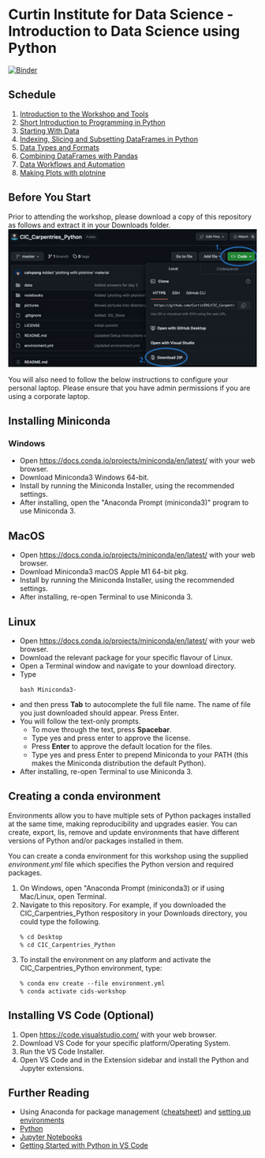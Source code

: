 # Curtin Institute for Data Science - Introduction to Data Science using Python

[![Binder](https://mybinder.org/badge.svg)](https://mybinder.org/v2/gh/CurtinIC/CIC_Carpentries_Python/master)


## Schedule

1. [Introduction to the Workshop and Tools](https://docs.google.com/presentation/d/1fLcE69MHGyxIe7hQbCRfwvFBdZb83kb4wilbCrWWq0w/edit?usp=sharing)
2. [Short Introduction to Programming in Python](https://datacarpentry.org/python-ecology-lesson/01-short-introduction-to-Python.html)
3. [Starting With Data](https://datacarpentry.org/python-ecology-lesson/02-starting-with-data.html)
4. [Indexing, Slicing and Subsetting DataFrames in Python](https://datacarpentry.org/python-ecology-lesson/03-index-slice-subset.html)
5. [Data Types and Formats](https://datacarpentry.org/python-ecology-lesson/04-data-types-and-format.html)
6. [Combining DataFrames with Pandas](https://datacarpentry.org/python-ecology-lesson/05-merging-data.html)
7. [Data Workflows and Automation](https://datacarpentry.org/python-ecology-lesson/06-loops-and-functions.html)
8. [Making Plots with plotnine](https://datacarpentry.org/python-ecology-lesson/07-visualization-ggplot-python.html)

## Before You Start
Prior to attending the workshop, please download a copy of this repository as follows and extract it in your Downloads folder. 
![Download Instructions](./pictures/repo_instructions.png)

You will also need to follow the below instructions to configure your personal laptop. Please ensure that you have admin permissions if you are using a corporate laptop.

## Installing Miniconda

### Windows
- Open https://docs.conda.io/projects/miniconda/en/latest/ with your web browser.
- Download Miniconda3 Windows 64-bit.
- Install by running the Miniconda Installer, using the recommended settings.
- After installing, open the "Anaconda Prompt (miniconda3)" program to use Miniconda 3.

## MacOS
- Open https://docs.conda.io/projects/miniconda/en/latest/ with your web browser.
- Download Miniconda3 macOS Apple M1 64-bit pkg.
- Install by running the Miniconda Installer, using the recommended settings.
- After installing, re-open Terminal to use Miniconda 3.

## Linux
- Open https://docs.conda.io/projects/miniconda/en/latest/ with your web browser.
- Download the relevant package for your specific flavour of Linux.
- Open a Terminal window and navigate to your download directory.
- Type
  ```
  bash Miniconda3-
  ```
- and then press **Tab** to autocomplete the full file name. The name of file you just downloaded should appear. Press Enter. 
- You will follow the text-only prompts. 
  - To move through the text, press **Spacebar**. 
  - Type yes and press enter to approve the license. 
  - Press **Enter** to approve the default location for the files. 
  - Type yes and press Enter to prepend Miniconda to your PATH (this makes the Miniconda distribution the default Python).
- After installing, re-open Terminal to use Miniconda 3.

## Creating a conda environment

Environments allow you to have multiple sets of Python packages installed at the same time, making reproducibility and upgrades easier. You can create, export, lis, remove and update environments that have different versions of Python and/or packages installed in them.

You can create a conda environment for this workshop using the supplied *environment.yml* file which specifies the Python version and required packages. 

1. On Windows, open "Anaconda Prompt (miniconda3) or if using Mac/Linux, open Terminal.
2. Navigate to this repository. For example, if you downloaded the CIC_Carpentries_Python respository in your Downloads directory, you could type the following.
    ```
    % cd Desktop
    % cd CIC_Carpentries_Python
    ```
3. To install the environment on any platform and activate the CIC_Carpentries_Python environment, type:
    ```
    % conda env create --file environment.yml
    % conda activate cids-workshop
    ```
  
## Installing VS Code (Optional)
1. Open https://code.visualstudio.com/ with your web browser.
2. Download VS Code for your specific platform/Operating System.
3. Run the VS Code Installer.
4. Open VS Code and in the Extension sidebar and install the Python and Jupyter extensions.

## Further Reading

- Using Anaconda for package management ([cheatsheet](https://docs.conda.io/projects/conda/en/latest/_downloads/843d9e0198f2a193a3484886fa28163c/conda-cheatsheet.pdf)) and [setting up environments](https://medium.com/datareply/working-with-python-environments-anaconda-package-manager-and-ides-663e771b6ed8)
- [Python](https://www.python.org/)
- [Jupyter Notebooks](http://jupyter.org/)
- [Getting Started with Python in VS Code](https://code.visualstudio.com/docs/python/python-tutorial)
